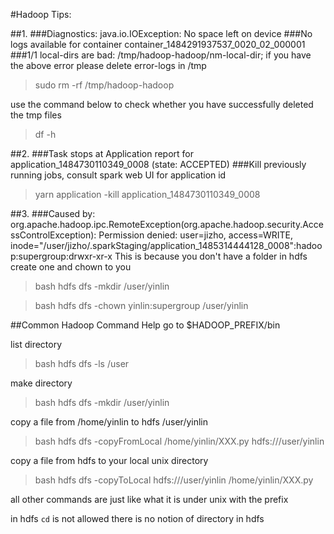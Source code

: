 
#Hadoop Tips:

##1.
###Diagnostics: java.io.IOException: No space left on device 
###No logs available for container container_1484291937537_0020_02_000001 
###1/1 local-dirs are bad: /tmp/hadoop-hadoop/nm-local-dir;
if you have the above error please delete error-logs in /tmp

>sudo rm -rf /tmp/hadoop-hadoop

use the command below to check whether you have successfully deleted the tmp files

>df -h

##2.
###Task stops at Application report for application_1484730110349_0008 (state: ACCEPTED)
###Kill previously running jobs, consult spark web UI for application id

>yarn application -kill application_1484730110349_0008

##3.
###Caused by: org.apache.hadoop.ipc.RemoteException(org.apache.hadoop.security.AccessControlException): Permission denied: user=jizho, access=WRITE, inode="/user/jizho/.sparkStaging/application_1485314444128_0008":hadoop:supergroup:drwxr-xr-x 
This is because you don't have a folder in hdfs create one and chown to you
>bash hdfs dfs -mkdir /user/yinlin

>bash hdfs dfs -chown yinlin:supergroup /user/yinlin

##Common Hadoop Command Help
go to $HADOOP_PREFIX/bin

list directory
>bash hdfs dfs -ls /user

make directory
>bash hdfs dfs -mkdir /user/yinlin

copy a file from /home/yinlin to hdfs /user/yinlin
>bash hdfs dfs -copyFromLocal /home/yinlin/XXX.py hdfs:///user/yinlin

copy a file from hdfs to your local unix directory
>bash hdfs dfs -copyToLocal hdfs:///user/yinlin /home/yinlin/XXX.py 

all other commands are just like what it is under unix with the prefix

in hdfs `cd` is not allowed there is no notion of directory in hdfs


